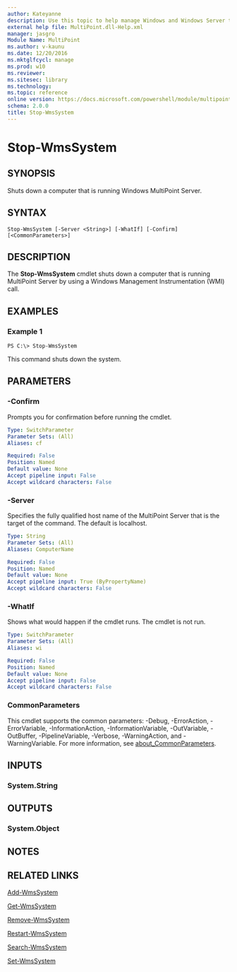 ```yaml
---
author: Kateyanne
description: Use this topic to help manage Windows and Windows Server technologies with Windows PowerShell.
external help file: MultiPoint.dll-Help.xml
manager: jasgro
Module Name: MultiPoint
ms.author: v-kaunu
ms.date: 12/20/2016
ms.mktglfcycl: manage
ms.prod: w10
ms.reviewer: 
ms.sitesec: library
ms.technology: 
ms.topic: reference
online version: https://docs.microsoft.com/powershell/module/multipoint/stop-wmssystem?view=windowsserver2022-ps&wt.mc_id=ps-gethelp
schema: 2.0.0
title: Stop-WmsSystem
---
```


# Stop-WmsSystem

## SYNOPSIS
Shuts down a computer that is running Windows MultiPoint Server.

## SYNTAX

```
Stop-WmsSystem [-Server <String>] [-WhatIf] [-Confirm] [<CommonParameters>]
```

## DESCRIPTION
The **Stop-WmsSystem** cmdlet shuts down a computer that is running MultiPoint Server by using a Windows Management Instrumentation (WMI) call.

## EXAMPLES

### Example 1
```
PS C:\> Stop-WmsSystem
```

This command shuts down the system.

## PARAMETERS

### -Confirm
Prompts you for confirmation before running the cmdlet.

```yaml
Type: SwitchParameter
Parameter Sets: (All)
Aliases: cf

Required: False
Position: Named
Default value: None
Accept pipeline input: False
Accept wildcard characters: False
```

### -Server
Specifies the fully qualified host name of the MultiPoint Server that is the target of the command. The default is localhost.

```yaml
Type: String
Parameter Sets: (All)
Aliases: ComputerName

Required: False
Position: Named
Default value: None
Accept pipeline input: True (ByPropertyName)
Accept wildcard characters: False
```

### -WhatIf
Shows what would happen if the cmdlet runs.
The cmdlet is not run.

```yaml
Type: SwitchParameter
Parameter Sets: (All)
Aliases: wi

Required: False
Position: Named
Default value: None
Accept pipeline input: False
Accept wildcard characters: False
```

### CommonParameters
This cmdlet supports the common parameters: -Debug, -ErrorAction, -ErrorVariable, -InformationAction, -InformationVariable, -OutVariable, -OutBuffer, -PipelineVariable, -Verbose, -WarningAction, and -WarningVariable. For more information, see [about_CommonParameters](https://go.microsoft.com/fwlink/?LinkID=113216).

## INPUTS

### System.String

## OUTPUTS

### System.Object

## NOTES

## RELATED LINKS

[Add-WmsSystem]()

[Get-WmsSystem]()

[Remove-WmsSystem]()

[Restart-WmsSystem]()

[Search-WmsSystem]()

[Set-WmsSystem]()


